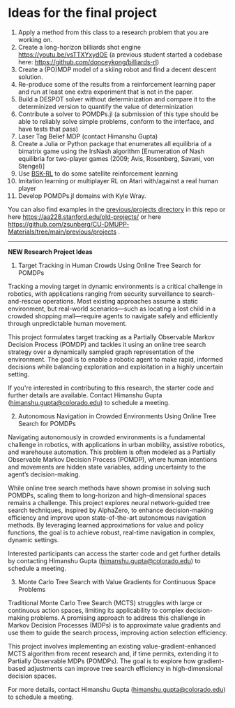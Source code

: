 # Ideas for the final project

1. Apply a method from this class to a research problem that you are working on.
2. Create a long-horizon billiards shot engine https://youtu.be/vsTTXYxydOE (a previous student started a codebase here: https://github.com/donceykong/billiards-rl)
3. Create a (PO)MDP model of a skiing robot and find a decent descent solution.
4. Re-produce some of the results from a reinforcement learning paper and run at least one extra experiment that is not in the paper.
5. Build a DESPOT solver without determinization and compare it to the determinized version to quantify the value of determinization
6. Contribute a solver to POMDPs.jl (a submission of this type should be able to reliably solve simple problems, conform to the interface, and have tests that pass)
7. Laser Tag Belief MDP (contact Himanshu Gupta)
8. Create a Julia or Python package that enumerates all equilibria of a bimatrix game using the lrsNash algorithm [Enumeration of Nash equilibria for two-player games (2009; Avis, Rosenberg, Savani, von Stengel)]
9. Use [BSK-RL](https://github.com/AVSLab/bsk_rl) to do some satellite reinforcement learning
10. Imitation learning or multiplayer RL on Atari with/against a real human player
11. Develop POMDPs.jl domains with Kyle Wray.

You can also find examples in the [previous/projects directory](https://github.com/zsunberg/CU-DMU-Materials/tree/master/previous/projects) in this repo or here https://aa228.stanford.edu/old-projects/ or here https://github.com/zsunberg/CU-DMUPP-Materials/tree/main/previous/projects .

***************************************************************************************

**NEW Research Project Ideas**

1. Target Tracking in Human Crowds Using Online Tree Search for POMDPs

Tracking a moving target in dynamic environments is a critical challenge in robotics, with applications ranging from security surveillance to search-and-rescue operations. Most existing approaches assume a static environment, but real-world scenarios—such as locating a lost child in a crowded shopping mall—require agents to navigate safely and efficiently through unpredictable human movement.

This project formulates target tracking as a Partially Observable Markov Decision Process (POMDP) and tackles it using an online tree search strategy over a dynamically sampled graph representation of the environment. The goal is to enable a robotic agent to make rapid, informed decisions while balancing exploration and exploitation in a highly uncertain setting.

If you're interested in contributing to this research, the starter code and further details are available. Contact Himanshu Gupta (himanshu.gupta@colorado.edu) to schedule a meeting.

2. Autonomous Navigation in Crowded Environments Using Online Tree Search for POMDPs

Navigating autonomously in crowded environments is a fundamental challenge in robotics, with applications in urban mobility, assistive robotics, and warehouse automation. This problem is often modeled as a Partially Observable Markov Decision Process (POMDP), where human intentions and movements are hidden state variables, adding uncertainty to the agent’s decision-making.

While online tree search methods have shown promise in solving such POMDPs, scaling them to long-horizon and high-dimensional spaces remains a challenge. This project explores neural network-guided tree search techniques, inspired by AlphaZero, to enhance decision-making efficiency and improve upon state-of-the-art autonomous navigation methods. By leveraging learned approximations for value and policy functions, the goal is to achieve robust, real-time navigation in complex, dynamic settings.

Interested participants can access the starter code and get further details by contacting Himanshu Gupta (himanshu.gupta@colorado.edu) to schedule a meeting.

3. Monte Carlo Tree Search with Value Gradients for Continuous Space Problems

Traditional Monte Carlo Tree Search (MCTS) struggles with large or continuous action spaces, limiting its applicability to complex decision-making problems. A promising approach to address this challenge in Markov Decision Processes (MDPs) is to approximate value gradients and use them to guide the search process, improving action selection efficiency.

This project involves implementing an existing value-gradient-enhanced MCTS algorithm from recent research and, if time permits, extending it to Partially Observable MDPs (POMDPs). The goal is to explore how gradient-based adjustments can improve tree search efficiency in high-dimensional decision spaces.

For more details, contact Himanshu Gupta (himanshu.gupta@colorado.edu) to schedule a meeting.
